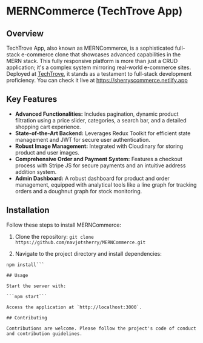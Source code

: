 # MERNCommerce (TechTrove App)

## Overview

TechTrove App, also known as MERNCommerce, is a sophisticated full-stack e-commerce clone that showcases advanced capabilities in the MERN stack. This fully responsive platform is more than just a CRUD application; it's a complex system mirroring real-world e-commerce sites. Deployed at [TechTrove](https://sherryscommerce.netlify.app/), it stands as a testament to full-stack development proficiency.
You can check it live at https://sherryscommerce.netlify.app
## Key Features

- **Advanced Functionalities:** Includes pagination, dynamic product filtration using a price slider, categories, a search bar, and a detailed shopping cart experience.
- **State-of-the-Art Backend:** Leverages Redux Toolkit for efficient state management and JWT for secure user authentication.
- **Robust Image Management:** Integrated with Cloudinary for storing product and user images.
- **Comprehensive Order and Payment System:** Features a checkout process with Stripe JS for secure payments and an intuitive address addition system.
- **Admin Dashboard:** A robust dashboard for product and order management, equipped with analytical tools like a line graph for tracking orders and a doughnut graph for stock monitoring.

## Installation

Follow these steps to install MERNCommerce:

1. Clone the repository:
```git clone https://github.com/navjotsherry/MERNCommerce.git```

2. Navigate to the project directory and install dependencies:
```cd MERNCommerce
npm install```

## Usage

Start the server with:

```npm start```

Access the application at `http://localhost:3000`.

## Contributing

Contributions are welcome. Please follow the project's code of conduct and contribution guidelines.


